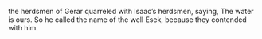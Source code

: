 the herdsmen of Gerar quarreled with Isaac’s herdsmen, saying, The water is ours. So he called the name of the well Esek, because they contended with him.
